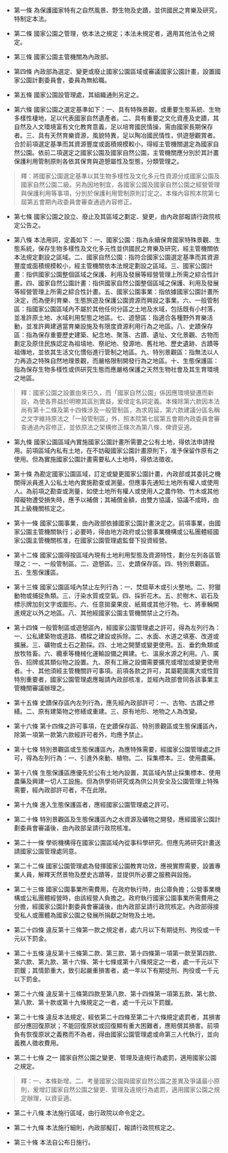 * 第一條 為保護國家特有之自然風景、野生物及史蹟，並供國民之育樂及研究，特制定本法。

* 第二條 國家公園之管理，依本法之規定；本法未規定者，適用其他法令之規定。

* 第三條 國家公園主管機關為內政部。

* 第四條 內政部為選定、變更或廢止國家公園區域或審議國家公園計畫，設置國家公園計劃委員會，委員為無給職。

* 第五條 國家公園設管理處，其組織通則另定之。

* 第六條 國家公園之選定基準如下：一、具有特殊景觀，或重要生態系統、生物多樣性棲地，足以代表國家自然遺產者。二、具有重要之文化資產及史蹟，其自然及人文環境富有文化教育意義，足以培育國民情操，需由國家長期保存者。三、具有天然育樂資源，風貌特異，足以陶冶國民情性，供遊憩觀賞者。合於前項選定基準而其資源豐度或面積規模較小，得經主管機關選定為國家自然公園。依前二項選定之國家公園及國家自然公園，主管機關應分別於其計畫保護利用管制原則各依其保育與遊憩屬性及型態，分類管理之。

> 釋：將國家公園選定基準以其生物多樣性及文化多元性資源分成國家公園及國家自然公園二級。另為因地制宜，各國家公園及國家自然公園之經營管理與保護利用等事項，分別於保護利用管制原則訂定之。本條內容照本院第七屆第五會期內政委員會審查通過內容修正。

* 第七條 國家公園之設立、廢止及其區域之劃定、變更，由內政部報請行政院核定公告之。

* 第八條 本法用詞，定義如下：一、國家公園：指為永續保育國家特殊景觀、生態系統，保存生物多樣性及文化多元性並供國民之育樂及研究，經主管機關依本法規定劃設之區域。二、國家自然公園：指符合國家公園選定基準而其資源豐度或面積規模較小，經主管機關依本法規定劃設之區域。三、國家公園計畫：指供國家公園整個區域之保護、利用及發展等經營管理上所需之綜合性計畫。四、國家自然公園計畫：指供國家自然公園整個區域之保護、利用及發展等經營管理上所需之綜合性計畫。五、國家公園事業：指依據國家公園計畫所決定，而為便利育樂、生態旅遊及保護公園資源而興設之事業。六、一般管制區：指國家公園區域內不屬於其他任何分區之土地及水域，包括既有小村落，並准許原土地、水域利用型態之地區。七、遊憩區：指適合各種野外育樂活動，並准許興建適當育樂設施及有限度資源利用行為之地區。八、史蹟保存區：指為保存重要歷史建築、紀念地、聚落、古蹟、遺址、文化景觀、古物而劃定及原住民族認定為祖墳地、祭祀地、發源地、舊社地、歷史遺跡、古蹟等祖傳地，並依其生活文化慣俗進行管制之地區。九、特別景觀區：指無法以人力再造之特殊自然地理景觀，而嚴格限制開發行為之地區。十、生態保護區：指為保存生物多樣性或供研究生態而應嚴格保護之天然生物社會及其生育環境之地區。

> 釋：國家公園之設置由來已久，而「國家自然公園」係因應環境變遷而新設，為使各界益於明暸其區別實益，爰增定名詞定義。本條除第六款因本法尚有第十二條及第十四條涉及一般管制區，為求周延，第六款建議分區名稱之文字維持原法之「一般管制區」外，照本院第七屆第五會期內政委員會審查通過內容修正，並依原法之架構修正條次為第八條，俾資妥適。

* 第九條 國家公園區域內實施國家公園計畫所需要之公有土地，得依法申請撥用。前項區域內私有土地，在不妨礙國家公園計畫原則下，准予保留作原有之使用。但為實施國家公園計畫需要私人土地時，得依法徵收。

* 第十條 為勘定國家公園區域，訂定或變更國家公園計畫，內政部或其委託之機關得派員進入公私土地內實施勘查或測量。但應事先通知土地所有權人或使用人。為前項之勘查或測量，如使土地所有權人或使用人之農作物、竹木或其他障礙物遭受損失時，應予以補償；其補償金額，由雙方協議，協議不成時，由其上級機關核定之。

* 第十一條 國家公園事業，由內政部依據國家公園計畫決定之。前項事業，由國家公園主管機關執行；必要時，得由地方政府或公營事業機構或公私團體經國家公園主管機關核准，在國家公園管理處監督下投資經營。

* 第十二條 國家公園得按區域內現有土地利用型態及資源特性，劃分左列各區管理之：一、一般管制區。二、遊憩區。三、史蹟保存區。四、特別景觀區。五、生態保護區。

* 第十三條 國家公園區域內禁止左列行為：一、焚燬草木或引火整地。二、狩獵動物或捕捉魚類。三、汙染水質或空氣。四、採折花木。五、於樹木、岩石及標示牌加刻文字或圖形。六、任意拋棄果皮、紙屑或其他汙物。七、將車輛開進規定以外之地區。八、其他經國家公園主管機關禁止之行為。

* 第十四條 一般管制區或遊憩區內，經國家公園管理處之許可，得為左列行為：一、公私建築物或道路、橋樑之建設或拆除。二、水面、水道之填塞、改道或擴展。三、礦物或土石之勘採。四、土地之開墾或變更使用。五、垂釣魚類或放牧牲畜。六、纜車等機械化運輸設備之興建。七、溫泉水源之利用。八、廣告、招牌或其類似物之設置。九、原有工廠之設備需要擴充或增加或變更使用者。十、其他須經主管機關許可事項。前項各款之許可，其屬範圍廣大或性質特別重要者，國家公園管理處應報請內政部核准，並經內政部會同各該事業主管機關審議辦理之。

* 第十五條 史蹟保存區內左列行為，應先經內政部許可：一、古物、古蹟之修繕。二、原有建築物之修繕或重建。三、原有地形、地物之人為改變。

* 第十六條 第十四條之許可事項，在史蹟保存區、特別景觀區或生態保護區內，除第一項第一款第六款經許可者外，均應予禁止。

* 第十七條 特別景觀區或生態保護區內，為應特殊需要，經國家公園管理處之許可，得為左列行為：一、引進外來動、植物。二、採集標本。三、使用農藥。

* 第十八條 生態保護區應優先於公有土地內設置，其區域內禁止採集標本、使用農藥及興建一切人工設施。但為供學術研究或為供公共安全及公園管理上特殊需要，經內政部許可者，不在此限。

* 第十九條 進入生態保護區者，應經國家公園管理處之許可。

* 第二十條 特別景觀區及生態保護區內之水資源及礦物之開發，應經國家公園計劃委員會審議後，由內政部呈請行政院核准。

* 第二十一條 學術機構得在國家公園區域內從事科學研究。但應先將研究計畫送請國家公園管理處同意。

* 第二十二條 國家公園管理處為發揮國家公園教育功效，應視實際需要，設置專業人員，解釋天然景物及歷史古蹟等，並提供所必要之服務與設施。

* 第二十三條 國家公園事業所需費用，在政府執行時，由公庫負擔；公營事業機構或公私團體經營時，由該經營人負擔之。政府執行國家公園事業所需費用之分擔，經國家公園計劃委員會審議後，由內政部呈請行政院核定。內政部得接受私人或團體為國家公園之發展所捐獻之財物及土地。

* 第二十四條 違反第十三條第一款之規定者，處六月以下有期徒刑、拘役或一千元以下罰金。

* 第二十五條 違反第十三條第二款、第三款、第十四條第一項第一款至第四款、第六款、第九款、第十六條、第十七條或第十八條規定之一者，處一千元以下罰鍰；其情節重大，致引起嚴重損害者，處一年以下有期徒刑、拘役或一千元以下罰金。

* 第二十六條 違反第十三條第四款至第八款、第十四條第一項第五款、第七款、第八款、第十款或第十九條規定之一者，處一千元以下罰鍰。

* 第二十七條 違反本法規定，經依第二十四條至第二十六條規定處罰者，其損害部分應回復原狀；不能回復原狀或回復顯有重大困難者，應賠償其損害。前項負有恢復原狀之義務而不為者，得由國家公園管理處或命第三人代執行，並向義務人徵收費用。

* 第二十七條 之一 國家自然公園之變更、管理及違規行為處罰，適用國家公園之規定。

> 釋：一、本條新增。二、考量國家公園與國家自然公園之差異及爭議最小原則，爰增訂國家自然公園之變更、管理及違規行為處罰，適用國家公園之規定辦理，以資妥適。

* 第二十八條 本法施行區域，由行政院以命令定之。

* 第二十九條 本法施行細則，內政部擬訂，報請行政院核定之。

* 第三十條 本法自公布日施行。

